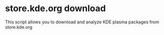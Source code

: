 # store.kde.org download

This script allows you to download and analyze KDE plasma packages from store.kde.org
